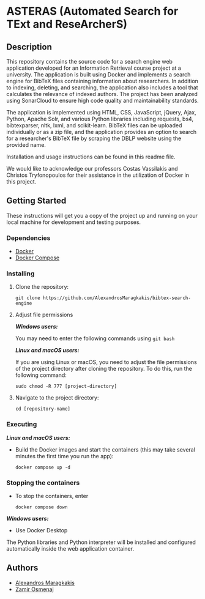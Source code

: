 # ASTERAS (Automated Search for TExt and ReseArcherS)

## Description

This repository contains the source code for a search engine web application developed for an Information Retrieval course project at a university. The application is built using Docker and implements a search engine for BibTeX files containing information about researchers. In addition to indexing, deleting, and searching, the application also includes a tool that calculates the relevance of indexed authors. The project has been analyzed using SonarCloud to ensure high code quality and maintainability standards.

The application is implemented using HTML, CSS, JavaScript, jQuery, Ajax, Python, Apache Solr, and various Python libraries including requests, bs4, bibtexparser, nltk, lxml, and scikit-learn. BibTeX files can be uploaded individually or as a zip file, and the application provides an option to search for a researcher's BibTeX file by scraping the DBLP website using the provided name.

Installation and usage instructions can be found in this readme file.

We would like to acknowledge our professors Costas Vassilakis and Christos Tryfonopoulos for their assistance in the utilization of Docker in this project.

## Getting Started

These instructions will get you a copy of the project up and running on your local machine for development and testing purposes.

### Dependencies

- [Docker](https://www.docker.com/)
- [Docker Compose](https://docs.docker.com/compose/)

### Installing

1. Clone the repository:

   ```
   git clone https://github.com/AlexandrosMaragkakis/bibtex-search-engine
   ```

2. Adjust file permissions

   **_Windows users:_**

   You may need to enter the following commands using `git bash`

   **_Linux and macOS users:_**

   If you are using Linux or macOS, you need to adjust the file permissions of the project directory after cloning the repository. To do this, run the following command:

   ```
   sudo chmod -R 777 [project-directory]
   ```

3. Navigate to the project directory:

   ```
   cd [repository-name]
   ```

### Executing

**_Linux and macOS users:_**

- Build the Docker images and start the containers (this may take several minutes the first time you run the app):

  ```
  docker compose up -d
  ```

### Stopping the containers

- To stop the containers, enter
  ```
  docker compose down
  ```

**_Windows users:_**

- Use Docker Desktop

The Python libraries and Python interpreter will be installed and configured automatically inside the web application container.

## Authors

- [Alexandros Maragkakis](https://github.com/AlexandrosMaragkakis)
- [Zamir Osmenaj](https://github.com/14eyedraven)

